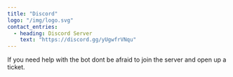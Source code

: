 ```yaml
---
title: "Discord"
logo: "/img/logo.svg"
contact_entries:
  - heading: Discord Server
    text: "https://discord.gg/yUgwfrVNqu"
---
```


If you need help with the bot dont be afraid to join the server and open up a ticket.


